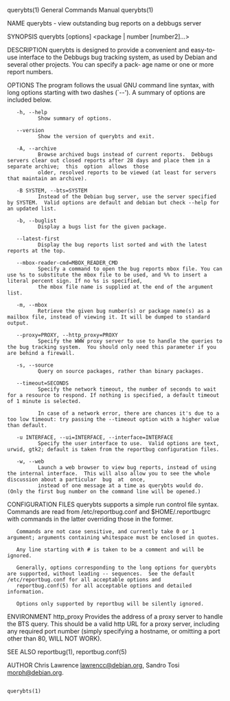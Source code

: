 querybts(1)                                                                      General Commands Manual                                                                      querybts(1)

NAME
       querybts - view outstanding bug reports on a debbugs server

SYNOPSIS
       querybts [options] <package | number [number2]...>

DESCRIPTION
       querybts  is designed to provide a convenient and easy-to-use interface to the Debbugs bug tracking system, as used by Debian and several other projects.  You can specify a pack‐
       age name or one or more report numbers.

OPTIONS
       The program follows the usual GNU command line syntax, with long options starting with two dashes (`--').  A summary of options are included below.

       -h, --help
              Show summary of options.

       --version
              Show the version of querybts and exit.

       -A, --archive
              Browse archived bugs instead of current reports.  Debbugs servers clear out closed reports after 28 days and place them in a separate archive;  this  option  allows  those
              older, resolved reports to be viewed (at least for servers that maintain an archive).

       -B SYSTEM, --bts=SYSTEM
              Instead of the Debian bug server, use the server specified by SYSTEM.  Valid options are default and debian but check --help for an updated list.

       -b, --buglist
              Display a bugs list for the given package.

       --latest-first
              Display the bug reports list sorted and with the latest reports at the top.

       --mbox-reader-cmd=MBOX_READER_CMD
              Specify a command to open the bug reports mbox file. You can use %s to substitute the mbox file to be used, and %% to insert a literal percent sign. If no %s is specified,
              the mbox file name is supplied at the end of the argument list.

       -m, --mbox
              Retrieve the given bug number(s) or package name(s) as a mailbox file, instead of viewing it. It will be dumped to standard output.

       --proxy=PROXY, --http_proxy=PROXY
              Specify the WWW proxy server to use to handle the queries to the bug tracking system.  You should only need this parameter if you are behind a firewall.

       -s, --source
              Query on source packages, rather than binary packages.

       --timeout=SECONDS
              Specify the network timeout, the number of seconds to wait for a resource to respond. If nothing is specified, a default timeout of 1 minute is selected.

              In case of a network error, there are chances it's due to a too low timeout: try passing the --timeout option with a higher value than default.

       -u INTERFACE, --ui=INTERFACE, --interface=INTERFACE
              Specify the user interface to use.  Valid options are text, urwid, gtk2; default is taken from the reportbug configuration files.

       -w, --web
              Launch a web browser to view bug reports, instead of using the internal interface.  This will also allow you to see the whole discussion about a particular  bug  at  once,
              instead of one message at a time as querybts would do.  (Only the first bug number on the command line will be opened.)

CONFIGURATION FILES
       querybts supports a simple run control file syntax.  Commands are read from /etc/reportbug.conf and $HOME/.reportbugrc with commands in the latter overriding those in the former.

       Commands are not case sensitive, and currently take 0 or 1 argument; arguments containing whitespace must be enclosed in quotes.

       Any line starting with # is taken to be a comment and will be ignored.

       Generally, options corresponding to the long options for querybts are supported, without leading -- sequences.  See the default /etc/reportbug.conf for all acceptable options and
       reportbug.conf(5) for all acceptable options and detailed information.

       Options only supported by reportbug will be silently ignored.

ENVIRONMENT
       http_proxy
              Provides the address of a proxy server to handle the BTS query.  This should be a valid http URL for a proxy server, including any required port number (simply  specifying
              a hostname, or omitting a port other than 80, WILL NOT WORK).

SEE ALSO
       reportbug(1), reportbug.conf(5)

AUTHOR
       Chris Lawrence <lawrencc@debian.org>, Sandro Tosi <morph@debian.org>.

                                                                                                                                                                              querybts(1)
